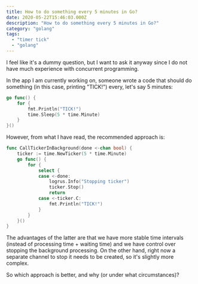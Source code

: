 ```yaml
---
title: How to do something every 5 minutes in Go?
date: 2020-05-22T15:46:03.000Z
description: "How to do something every 5 minutes in Go?"
category: "golang"
tags:
  - "timer tick"
  - "golang"
---
```

I feel like it's a dummy question, but I want to ask it anyway since I do not have much experience with concurrent programming.

In the app I am currently working on, someone wrote a code that should do something (in this case, printing "TICK!") every, let's say 5 minutes:

```go
go func() {
    for {
        fmt.Println("TICK!")
        time.Sleep(5 * time.Minute)
    }
}()
```
However, from what I have read, the recommended approach is:

```go
func CallTickerInBackground(done <-chan bool) {
    ticker := time.NewTicker(5 * time.Minute)
    go func() {
        for {
        	select {
        	case <-done:
        		logrus.Info("Stopping ticker")
        		ticker.Stop()
        		return
        	case <-ticker.C:
        		fmt.Println("TICK!")
        	}
        }
    }()
}
```
The advantages of the latter are that we have more stable time intervals (instead of processing time + waiting time) and we have control over stopping the background processing. On the other hand, right now a separate channel to stop it needs to be created, so it's slightly more complex.

So which approach is better, and why (or under what circumstances)?